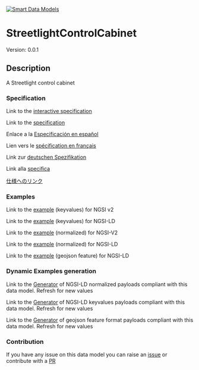[![Smart Data Models](https://smartdatamodels.org/wp-content/uploads/2022/01/SmartDataModels_logo.png "Logo")](https://smartdatamodels.org)

# StreetlightControlCabinet
Version: 0.0.1

## Description 

A Streetlight control cabinet
### Specification

Link to the [interactive specification](https://swagger.lab.fiware.org/?url=https://smart-data-models.github.io/dataModel.Streetlighting/StreetlightControlCabinet/swagger.yaml)

Link to the [specification](https://github.com/smart-data-models/dataModel.Streetlighting/blob/master/StreetlightControlCabinet/doc/spec.md)

Enlace a la [Especificación en español](https://github.com/smart-data-models/dataModel.Streetlighting/blob/master/StreetlightControlCabinet/doc/spec_ES.md)

Lien vers le [spécification en français](https://github.com/smart-data-models/dataModel.Streetlighting/blob/master/StreetlightControlCabinet/doc/spec_FR.md)

Link zur [deutschen Spezifikation](https://github.com/smart-data-models/dataModel.Streetlighting/blob/master/StreetlightControlCabinet/doc/spec_DE.md)

Link alla [specifica](https://github.com/smart-data-models/dataModel.Streetlighting/blob/master/StreetlightControlCabinet/doc/spec_IT.md)

[仕様へのリンク](https://github.com/smart-data-models/dataModel.Streetlighting/blob/master/StreetlightControlCabinet/doc/spec_JA.md)
### Examples

Link to the [example](https://smart-data-models.github.io/dataModel.Streetlighting/StreetlightControlCabinet/examples/example.json) (keyvalues) for NGSI v2

Link to the [example](https://smart-data-models.github.io/dataModel.Streetlighting/StreetlightControlCabinet/examples/example.jsonld) (keyvalues) for NGSI-LD

Link to the [example](https://smart-data-models.github.io/dataModel.Streetlighting/StreetlightControlCabinet/examples/example-normalized.json) (normalized) for NGSI-V2

Link to the [example](https://smart-data-models.github.io/dataModel.Streetlighting/StreetlightControlCabinet/examples/example-normalized.jsonld) (normalized) for NGSI-LD

Link to the [example](https://smart-data-models.github.io/dataModel.Streetlighting/StreetlightControlCabinet/examples/example-geojsonfeature.json) (geojson feature) for NGSI-LD
### Dynamic Examples generation

Link to the [Generator](https://smartdatamodels.org/extra/ngsi-ld_generator.php?schemaUrl=https://raw.githubusercontent.com/smart-data-models/dataModel.Streetlighting/master/StreetlightControlCabinet/schema.json&email=info@smartdatamodels.org) of NGSI-LD normalized payloads compliant with this data model. Refresh for new values

Link to the [Generator](https://smartdatamodels.org/extra/ngsi-ld_generator_keyvalues.php?schemaUrl=https://raw.githubusercontent.com/smart-data-models/dataModel.Streetlighting/master/StreetlightControlCabinet/schema.json&email=info@smartdatamodels.org) of NGSI-LD keyvalues payloads compliant with this data model. Refresh for new values

Link to the [Generator](https://smartdatamodels.org/extra/geojson_features_generator.php?schemaUrl=https://raw.githubusercontent.com/smart-data-models/dataModel.Streetlighting/master/StreetlightControlCabinet/schema.json&email=info@smartdatamodels.org) of geojson feature format payloads compliant with this data model. Refresh for new values
### Contribution

 If you have any issue on this data model you can raise an [issue](https://github.com/smart-data-models/dataModel.Streetlighting/issues)  or contribute with a [PR](https://github.com/smart-data-models/dataModel.Streetlighting/pulls)
